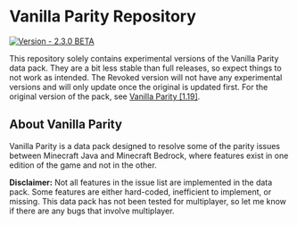 # Vanilla Parity Repository

[![Version - 2.3.0 BETA](https://img.shields.io/badge/Ver.-2.3.0%20BETA-%23DE7017)](https://github.com/CraftyG/vanilla_parity/wiki)

This repository solely contains experimental versions of the Vanilla Parity data pack. They are a bit less stable than full releases, so expect things to not work as intended. The Revoked version will not have any experimental versions and will only update once the original is updated first. For the original version of the pack, see [Vanilla Parity [1.19]](https://www.planetminecraft.com/data-pack/vanilla-parity/).

## About Vanilla Parity
Vanilla Parity is a data pack designed to resolve some of the parity issues between Minecraft Java and Minecraft Bedrock, where features exist in one edition of the game and not in the other.

**Disclaimer:** Not all features in the issue list are implemented in the data pack. Some features are either hard-coded, inefficient to implement, or missing. This data pack has not been tested for multiplayer, so let me know if there are any bugs that involve multiplayer.
